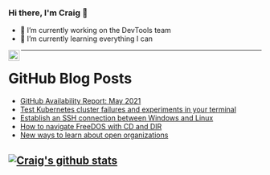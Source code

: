### Hi there, I'm Craig 👋

<!--
**CraigTeelFugro/CraigTeelFugro** is a ✨ _special_ ✨ repository because its `README.md` (this file) appears on your GitHub profile.

Here are some ideas to get you started:
-->

- 🔭 I’m currently working on the DevTools team
- 🌱 I’m currently learning everything I can

[<img align="left" alt="Craig Teel | LinkedIn" width="22px" src="https://cdn.jsdelivr.net/npm/simple-icons@v3/icons/linkedin.svg" />][linkedin]

---

# GitHub Blog Posts

<!-- BLOG-POST-LIST:START -->
- [GitHub Availability Report: May 2021](https://github.blog/2021-06-02-github-availability-report-may-2021/)
- [Test Kubernetes cluster failures and experiments in your terminal](https://opensource.com/article/21/6/kubernetes-litmus-chaos)
- [Establish an SSH connection between Windows and Linux](https://opensource.com/article/21/6/ssh-windows)
- [How to navigate FreeDOS with CD and DIR](https://opensource.com/article/21/6/navigate-freedos-cd-dir)
- [New ways to learn about open organizations](https://opensource.com/open-organization/21/6/celebrate-sixth-anniversary)
<!-- BLOG-POST-LIST:END -->

## [![Craig's github stats](https://github-readme-stats.vercel.app/api?username=craigteelfugro)](https://github.com/anuraghazra/github-readme-stats)


[linkedin]: https://linkedin.com/in/craig-teel-b8786771
